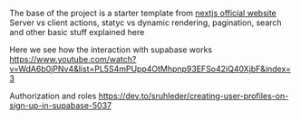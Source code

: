 
The base of the project is a starter template from [nextjs official website](https://nextjs.org/learn)
Server vs client actions, statyc vs dynamic rendering, pagination, search and other basic stuff explained here


Here we see how the interaction with supabase works
https://www.youtube.com/watch?v=WdA6b0jPNv4&list=PL5S4mPUpp4OtMhpnp93EFSo42iQ40XjbF&index=3



Authorization and roles
https://dev.to/sruhleder/creating-user-profiles-on-sign-up-in-supabase-5037